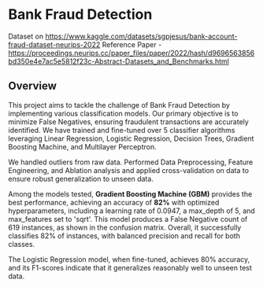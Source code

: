 # Bank Fraud Detection 

Dataset on https://www.kaggle.com/datasets/sgpjesus/bank-account-fraud-dataset-neurips-2022
Reference Paper - https://proceedings.neurips.cc/paper_files/paper/2022/hash/d9696563856bd350e4e7ac5e5812f23c-Abstract-Datasets_and_Benchmarks.html

## Overview
This project aims to tackle the challenge of Bank Fraud Detection by implementing various classification models. Our primary objective is to minimize False Negatives, ensuring fraudulent transactions are accurately identified. We have trained and fine-tuned over 5 classifier algorithms leveraging Linear Regression, Logistic Regression, Decision Trees, Gradient Boosting Machine, and Multilayer Perceptron. 

We handled outliers from raw data. Performed Data Preprocessing, Feature Engineering, and Ablation analysis and applied cross-validation on data to ensure robust generalization to unseen data.

Among the models tested, **Gradient Boosting Machine (GBM)** provides the best performance, achieving an accuracy of **82%** with optimized hyperparameters, including a learning rate of 0.0947, a max_depth of 5, and max_features set to 'sqrt'. This model produces a False Negative count of 619 instances, as shown in the confusion matrix. Overall, it successfully classifies 82% of instances, with balanced precision and recall for both classes. 

The Logistic Regression model, when fine-tuned, achieves 80% accuracy, and its F1-scores indicate that it generalizes reasonably well to unseen test data.
